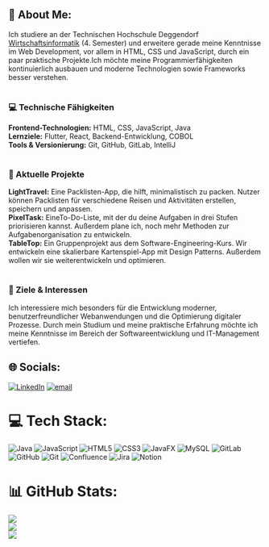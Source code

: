 ## 💫 About Me:
Ich studiere an der Technischen Hochschule Deggendorf [Wirtschaftsinformatik](https://www.th-deg.de/wi-b) (4. Semester) und erweitere gerade meine Kenntnisse im Web Development, vor allem in HTML, CSS und JavaScript, durch ein paar praktische Projekte.Ich möchte meine Programmierfähigkeiten kontinuierlich ausbauen und moderne Technologien sowie Frameworks besser verstehen.<br><br>
### 💻 Technische Fähigkeiten<br>
**Frontend-Technologien:** HTML, CSS, JavaScript, Java<br>
**Lernziele:** Flutter, React, Backend-Entwicklung, COBOL<br>
**Tools & Versionierung:** Git, GitHub, GitLab, IntelliJ<br><br>
### 📌 Aktuelle Projekte<br>
**LightTravel:** Eine Packlisten-App, die hilft, minimalistisch zu packen. Nutzer können Packlisten für verschiedene Reisen und Aktivitäten erstellen, speichern und anpassen.<br>
**PixelTask:** EineTo-Do-Liste, mit der du deine Aufgaben in drei Stufen priorisieren kannst. Außerdem plane ich, noch mehr Methoden zur Aufgabenorganisation zu entwickeln.<br>
**TableTop:** Ein Gruppenprojekt aus dem Software-Engineering-Kurs. Wir entwickeln eine skalierbare Kartenspiel-App mit Design Patterns. Außerdem wollen wir sie weiterentwickeln und optimieren.<br><br>
### 🎯 Ziele & Interessen<br>
Ich interessiere mich besonders für die Entwicklung moderner, benutzerfreundlicher Webanwendungen und die Optimierung digitaler Prozesse.  Durch mein Studium und meine praktische Erfahrung möchte ich meine Kenntnisse im Bereich der Softwareentwicklung und IT-Management vertiefen.  


## 🌐 Socials:
[![LinkedIn](https://img.shields.io/badge/LinkedIn-%230077B5.svg?logo=linkedin&logoColor=white)](https://linkedin.com/in/wasner.n@outlook.de) [![email](https://img.shields.io/badge/Email-D14836?logo=gmail&logoColor=white)](mailto:wasner.m@outlook.de) 

# 💻 Tech Stack:
![Java](https://img.shields.io/badge/java-%23ED8B00.svg?style=for-the-badge&logo=openjdk&logoColor=white) ![JavaScript](https://img.shields.io/badge/javascript-%23323330.svg?style=for-the-badge&logo=javascript&logoColor=%23F7DF1E) ![HTML5](https://img.shields.io/badge/html5-%23E34F26.svg?style=for-the-badge&logo=html5&logoColor=white) ![CSS3](https://img.shields.io/badge/css3-%231572B6.svg?style=for-the-badge&logo=css3&logoColor=white) ![JavaFX](https://img.shields.io/badge/javafx-%23FF0000.svg?style=for-the-badge&logo=javafx&logoColor=white) ![MySQL](https://img.shields.io/badge/mysql-4479A1.svg?style=for-the-badge&logo=mysql&logoColor=white) ![GitLab](https://img.shields.io/badge/gitlab-%23181717.svg?style=for-the-badge&logo=gitlab&logoColor=white) ![GitHub](https://img.shields.io/badge/github-%23121011.svg?style=for-the-badge&logo=github&logoColor=white) ![Git](https://img.shields.io/badge/git-%23F05033.svg?style=for-the-badge&logo=git&logoColor=white) ![Confluence](https://img.shields.io/badge/confluence-%23172BF4.svg?style=for-the-badge&logo=confluence&logoColor=white) ![Jira](https://img.shields.io/badge/jira-%230A0FFF.svg?style=for-the-badge&logo=jira&logoColor=white) ![Notion](https://img.shields.io/badge/Notion-%23000000.svg?style=for-the-badge&logo=notion&logoColor=white)
# 📊 GitHub Stats:
![](https://github-readme-stats.vercel.app/api?username=magdalena-eth&theme=blueberry&hide_border=false&include_all_commits=false&count_private=false)<br/>
![](https://nirzak-streak-stats.vercel.app/?user=magdalena-eth&theme=blueberry&hide_border=false)<br/>
![](https://github-readme-stats.vercel.app/api/top-langs/?username=magdalena-eth&theme=blueberry&hide_border=false&include_all_commits=false&count_private=false&layout=compact)

<!-- Proudly created with GPRM ( https://gprm.itsvg.in ) -->
